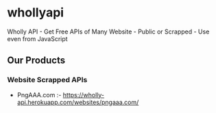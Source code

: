 # whollyapi
Wholly API - Get Free APIs of Many Website - Public or Scrapped - Use even from JavaScript

## Our Products

### Website Scrapped APIs
- PngAAA.com :- <a href="https://wholly-api.herokuapp.com/websites/pngaaa.com/">https://wholly-api.herokuapp.com/websites/pngaaa.com/</a>
